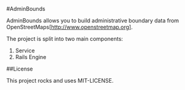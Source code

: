 #AdminBounds

AdminBounds allows you to build administrative boundary data from OpenStreetMaps[http://www.openstreetmap.org].

The project is split into two main components:

1. Service
2. Rails Engine

##License

This project rocks and uses MIT-LICENSE.
